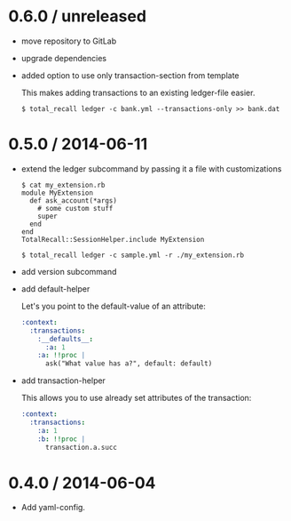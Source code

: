 # 0.6.0 / unreleased

* move repository to GitLab

* upgrade dependencies

* added option to use only transaction-section from template

  This makes adding transactions to an existing ledger-file easier.

  ```
  $ total_recall ledger -c bank.yml --transactions-only >> bank.dat
  ```

# 0.5.0 / 2014-06-11

* extend the ledger subcommand by passing it a file with customizations

  ```
  $ cat my_extension.rb
  module MyExtension
    def ask_account(*args)
      # some custom stuff
      super
    end
  end
  TotalRecall::SessionHelper.include MyExtension

  $ total_recall ledger -c sample.yml -r ./my_extension.rb
  ```

* add version subcommand

* add default-helper

  Let's you point to the default-value of an attribute:

  ```yaml
  :context:
    :transactions:
      :__defaults__:
        :a: 1
      :a: !!proc |
        ask("What value has a?", default: default)
  ```

* add transaction-helper

  This allows you to use already set attributes of the transaction:

  ```yaml
  :context:
    :transactions:
      :a: 1
      :b: !!proc |
        transaction.a.succ
  ```

# 0.4.0 / 2014-06-04

* Add yaml-config.

